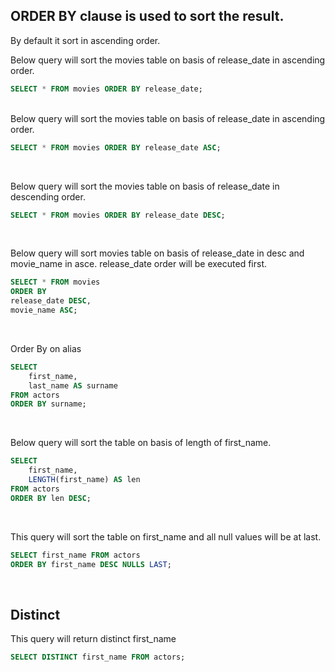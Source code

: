 ## ORDER BY clause is used to sort the result.

By default it sort in ascending order.<br>

Below query will sort the movies table on basis of release_date in ascending order.

```sql
SELECT * FROM movies ORDER BY release_date;
```
<br>
Below query will sort the movies table on basis of release_date in ascending order.

```sql
SELECT * FROM movies ORDER BY release_date ASC;
```
<br>

Below query will sort the movies table on basis of release_date in descending order.

```sql
SELECT * FROM movies ORDER BY release_date DESC;
```
<br>

Below query will sort movies table on basis of release_date in desc and movie_name in asce. release_date order will be executed first.

```sql
SELECT * FROM movies 
ORDER BY 
release_date DESC,
movie_name ASC;
```
<br>

Order By on alias

```sql
SELECT 
	first_name,
	last_name AS surname
FROM actors
ORDER BY surname;
```
<br>

Below query will sort the table on basis of length of first_name.

```sql
SELECT 
	first_name,
	LENGTH(first_name) AS len
FROM actors
ORDER BY len DESC;
```
<br>

This query will sort the table on first_name and all null values will be at last.
```sql
SELECT first_name FROM actors
ORDER BY first_name DESC NULLS LAST;
```
<br>

## Distinct
This query will return distinct first_name
```sql
SELECT DISTINCT first_name FROM actors;
```

